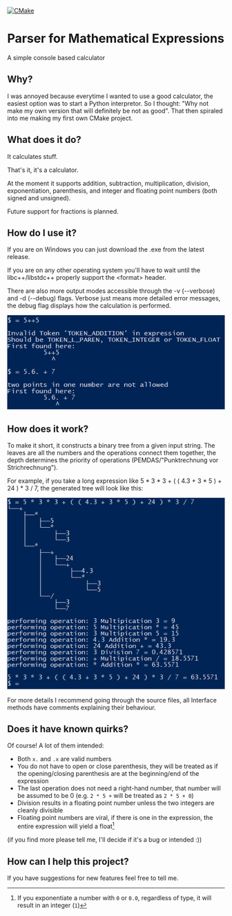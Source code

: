[![CMake](https://github.com/Vikerox/Parser-for-Mathematical-Expressions/actions/workflows/cmake.yml/badge.svg)](https://github.com/Vikerox/Parser-for-Mathematical-Expressions/actions/workflows/cmake.yml)
# Parser for Mathematical Expressions
A simple console based calculator

## Why?
I was annoyed because everytime I wanted to use a good calculator, the easiest option was to start a Python interpretor.
So I thought: "Why not make my own version that will definitely be not as good".
That then spiraled into me making my first own CMake project.

## What does it do?
It calculates stuff.

That's it, it's a calculator.

At the moment it supports addition, subtraction, multiplication, division, exponentiation, parenthesis, and integer and floating point numbers (both signed and unsigned).

Future support for fractions is planned.

## How do I use it?
If you are on Windows you can just download the .exe from the latest release.

If you are on any other operating system you'll have to wait until the libc++/libstdc++ properly support the \<format> header.

There are also more output modes accessible through the -v (--verbose) and -d (--debug) flags.
Verbose just means more detailed error messages, the debug flag displays how the calculation is performed.

![a demonstration of the verbose error messages](images/verbose_errors.png "Verbose error messages")

## How does it work?
To make it short, it constructs a binary tree from a given input string.
The leaves are all the numbers and the operations connect them together, the depth determines the priority of operations (PEMDAS/"Punktrechnung vor Strichrechnung").

For example, if you take a long expression like 5 * 3 * 3 + ( ( 4.3 + 3 * 5 ) + 24 ) * 3 / 7, the generated tree will look like this:

![a long operation](images/complicated_operation.png "generated in debug mode")

For more details I recommend going through the source files, all Interface methods have comments explaining their behaviour.

## Does it have known quirks?
Of course! A lot of them intended:
 - Both `x.` and `.x` are valid numbers
 - You do not have to open or close parenthesis, they will be treated as if the opening/closing parenthesis are at the beginning/end of the expression
 - The last operation does not need a right-hand number, that number will be assumed to be 0 (e.g. `2 * 5 +` will be treated as `2 * 5 + 0`)
 - Division results in a floating point number unless the two integers are cleanly divisible
 - Floating point numbers are viral, if there is one in the expression, the entire expression will yield a float[^1]

[^1]: If you exponentiate a number with `0` or `0.0`, regardless of type, it will result in an integer (`1`)

(if you find more please tell me, I'll decide if it's a bug or intended :))
## How can I help this project?
If you have suggestions for new features feel free to tell me.
